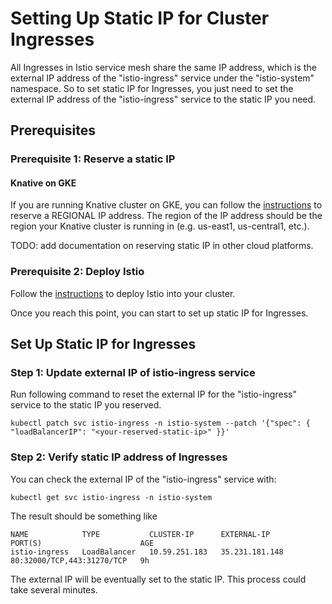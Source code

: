 # Setting Up Static IP for Cluster Ingresses

All Ingresses in Istio service mesh share the same IP address, which is the 
external IP address of the "istio-ingress" service under the "istio-system" 
namespace. So to set static IP for Ingresses, you just need to set the 
external IP address of the "istio-ingress" service to the static IP you need.

## Prerequisites

### Prerequisite 1: Reserve a static IP

#### Knative on GKE

If you are running Knative cluster on GKE, you can follow the [instructions](https://cloud.google.com/compute/docs/ip-addresses/reserve-static-external-ip-address#reserve_new_static) to reserve a REGIONAL 
IP address. The region of the IP address should be the region your Knative
 cluster is running in (e.g. us-east1, us-central1, etc.).

TODO: add documentation on reserving static IP in other cloud platforms.

### Prerequisite 2: Deploy Istio

Follow the [instructions](https://github.com/knative/serving/blob/master/DEVELOPMENT.md#deploy-istio) 
to deploy Istio into your cluster.

Once you reach this point, you can start to set up static IP for Ingresses.

## Set Up Static IP for Ingresses

### Step 1: Update external IP of istio-ingress service

Run following command to reset the external IP for the "istio-ingress" service 
to the static IP you reserved.
```shell
kubectl patch svc istio-ingress -n istio-system --patch '{"spec": { "loadBalancerIP": "<your-reserved-static-ip>" }}'
```

### Step 2: Verify static IP address of Ingresses

You can check the external IP of the "istio-ingress" service with:
```shell
kubectl get svc istio-ingress -n istio-system
```
The result should be something like
```
NAME            TYPE           CLUSTER-IP      EXTERNAL-IP      PORT(S)                      AGE
istio-ingress   LoadBalancer   10.59.251.183   35.231.181.148   80:32000/TCP,443:31270/TCP   9h
```
The external IP will be eventually set to the static IP. This process could 
take several minutes.